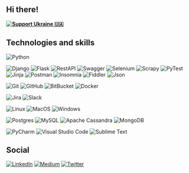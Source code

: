 ## Hi there!

**[![Support Ukraine 🇺🇦](https://img.shields.io/badge/Support-Ukraine-FFCC00.svg?style=for-the-badge&color=FFCC00&labelColor=0057b7)](https://savelife.in.ua/)**



## Technologies and skills

![Python](https://img.shields.io/badge/python-0174DF?style=for-the-badge&logo=python&logoColor=ffdd54)

![Django](https://img.shields.io/badge/django-088A08?style=for-the-badge&logo=django&logoColor=white)
![Flask](https://img.shields.io/badge/Flask-088A85?style=for-the-badge&logo=flask&logoColor=white)
![RestAPI](https://img.shields.io/badge/RestAPI-01A9DB?style=for-the-badge&logo=RestAPI&logoColor=white)
![Swagger](https://img.shields.io/badge/Swagger-088A08?style=for-the-badge&logo=swagger&logoColor=white)
![Selenium](https://img.shields.io/badge/selenium-3ADF00?style=for-the-badge&logo=selenium&logoColor=white)
![Scrapy](https://img.shields.io/badge/Scrapy-%234ea44b.svg?style=for-the-badge&logo=Scrapy&logoColor=white)
![PyTest](https://img.shields.io/badge/pytest-01A9DB?style=for-the-badge&logo=pytest&logoColor=white)
![Jinja](https://img.shields.io/badge/Jinja-8A0808?style=for-the-badge&logo=Jinja&logoColor=white)
![Postman](https://img.shields.io/badge/Postman-FF8000?style=for-the-badge&logo=Postman&logoColor=white)
![Insomnia](https://img.shields.io/badge/Insomnia-%2340f.svg?style=for-the-badge&logo=Insomnia&logoColor=white)
![Fiddler](https://img.shields.io/badge/Fiddler-8A0808?style=for-the-badge&logo=Fiddler&logoColor=white)
![Json](https://img.shields.io/badge/Json-6E6E6E?style=for-the-badge&logo=json&logoColor=white)

![Git](https://img.shields.io/badge/git-FF8000?style=for-the-badge&logo=git&logoColor=white)
![GitHub](https://img.shields.io/badge/github-585858?style=for-the-badge&logo=github&logoColor=white)
![BitBucket](https://img.shields.io/badge/bitbucket-0080FF?style=for-the-badge&logo=bitbucket&logoColor=white)
![Docker](https://img.shields.io/badge/Docker-0080FF?style=for-the-badge&logo=docker&logoColor=white)

![Jira](https://img.shields.io/badge/Jira-0080FF?style=for-the-badge&logo=Jira&logoColor=white)
![Slack](https://img.shields.io/badge/Slack-0080FF?style=for-the-badge&logo=Slack&logoColor=white)

![Linux](https://img.shields.io/badge/Linux-0080FF?style=for-the-badge&logo=Linux&logoColor=white)
![MacOS](https://img.shields.io/badge/MacOS-0080FF?style=for-the-badge&logo=MacOS&logoColor=white)
![Windows](https://img.shields.io/badge/Windows-0080FF?style=for-the-badge&logo=Windows&logoColor=white)

![Postgres](https://img.shields.io/badge/postgres-%2332316192.svg?style=for-the-badge&logo=postgresql&logoColor=white)
![MySQL](https://img.shields.io/badge/mysql-%2340f.svg?style=for-the-badge&logo=mysql&logoColor=white)
![Apache Cassandra](https://img.shields.io/badge/Apache%20Cassandra-81DAF5?style=for-the-badge&logo=ApacheCassandra&logoColor=white)
![MongoDB](https://img.shields.io/badge/MongoDB-%234ea44b.svg?style=for-the-badge&logo=mongodb&logoColor=white)

![PyCharm](https://img.shields.io/badge/PyCharm-0B610B.svg?style=for-the-badge&logo=PyCharm&logoColor=white)
![Visual Studio Code](https://img.shields.io/badge/Visual%20Studio%20Code-0078d7.svg?style=for-the-badge&logo=visual-studio-code&logoColor=white)
![Sublime Text](https://img.shields.io/badge/Sublime%20Text-DBA901.svg?style=for-the-badge&logo=SublimeText&logoColor=white)



## Social
[![LinkedIn](https://img.shields.io/badge/LinkedIn-0101DF?style=for-the-badge&logo=LinkedIn&logoColor=white)](https://www.linkedin.com/in/vladyslav-bashtannyk/)
[![Medium](https://img.shields.io/badge/Medium-2CA5E0?style=for-the-badge&logo=Medium&logoColor=white)](https://medium.com/@vlad.bashtannyk)
[![Twitter](https://img.shields.io/badge/Twitter-%23E4405F.svg?style=for-the-badge&logo=Twitter&logoColor=white)](https://twitter.com/VladyslavBasht2)
